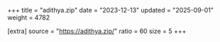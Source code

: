 +++
title = "adithya.zip"
date = "2023-12-13"
updated = "2025-09-01"
weight = 4782

[extra]
source = "https://adithya.zip/"
ratio = 60
size = 5
+++
